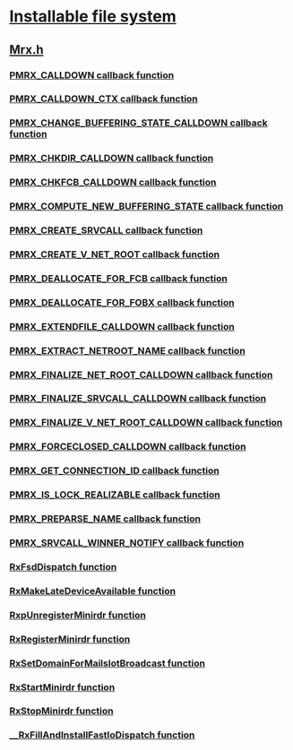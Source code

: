 # [Installable file system](../_ifsk/index.md)
## [Mrx.h](index.md)
### [PMRX_CALLDOWN callback function](../mrx/nc-mrx-pmrx_calldown.md)
### [PMRX_CALLDOWN_CTX callback function](../mrx/nc-mrx-pmrx_calldown_ctx.md)
### [PMRX_CHANGE_BUFFERING_STATE_CALLDOWN callback function](../mrx/nc-mrx-pmrx_change_buffering_state_calldown.md)
### [PMRX_CHKDIR_CALLDOWN callback function](../mrx/nc-mrx-pmrx_chkdir_calldown.md)
### [PMRX_CHKFCB_CALLDOWN callback function](../mrx/nc-mrx-pmrx_chkfcb_calldown.md)
### [PMRX_COMPUTE_NEW_BUFFERING_STATE callback function](../mrx/nc-mrx-pmrx_compute_new_buffering_state.md)
### [PMRX_CREATE_SRVCALL callback function](../mrx/nc-mrx-pmrx_create_srvcall.md)
### [PMRX_CREATE_V_NET_ROOT callback function](../mrx/nc-mrx-pmrx_create_v_net_root.md)
### [PMRX_DEALLOCATE_FOR_FCB callback function](../mrx/nc-mrx-pmrx_deallocate_for_fcb.md)
### [PMRX_DEALLOCATE_FOR_FOBX callback function](../mrx/nc-mrx-pmrx_deallocate_for_fobx.md)
### [PMRX_EXTENDFILE_CALLDOWN callback function](../mrx/nc-mrx-pmrx_extendfile_calldown.md)
### [PMRX_EXTRACT_NETROOT_NAME callback function](../mrx/nc-mrx-pmrx_extract_netroot_name.md)
### [PMRX_FINALIZE_NET_ROOT_CALLDOWN callback function](../mrx/nc-mrx-pmrx_finalize_net_root_calldown.md)
### [PMRX_FINALIZE_SRVCALL_CALLDOWN callback function](../mrx/nc-mrx-pmrx_finalize_srvcall_calldown.md)
### [PMRX_FINALIZE_V_NET_ROOT_CALLDOWN callback function](../mrx/nc-mrx-pmrx_finalize_v_net_root_calldown.md)
### [PMRX_FORCECLOSED_CALLDOWN callback function](../mrx/nc-mrx-pmrx_forceclosed_calldown.md)
### [PMRX_GET_CONNECTION_ID callback function](../mrx/nc-mrx-pmrx_get_connection_id.md)
### [PMRX_IS_LOCK_REALIZABLE callback function](../mrx/nc-mrx-pmrx_is_lock_realizable.md)
### [PMRX_PREPARSE_NAME callback function](../mrx/nc-mrx-pmrx_preparse_name.md)
### [PMRX_SRVCALL_WINNER_NOTIFY callback function](../mrx/nc-mrx-pmrx_srvcall_winner_notify.md)
### [RxFsdDispatch function](../mrx/nf-mrx-rxfsddispatch.md)
### [RxMakeLateDeviceAvailable function](../mrx/nf-mrx-rxmakelatedeviceavailable.md)
### [RxpUnregisterMinirdr function](../mrx/nf-mrx-rxpunregisterminirdr.md)
### [RxRegisterMinirdr function](../mrx/nf-mrx-rxregisterminirdr.md)
### [RxSetDomainForMailslotBroadcast function](../mrx/nf-mrx-rxsetdomainformailslotbroadcast.md)
### [RxStartMinirdr function](../mrx/nf-mrx-rxstartminirdr.md)
### [RxStopMinirdr function](../mrx/nf-mrx-rxstopminirdr.md)
### [__RxFillAndInstallFastIoDispatch function](../mrx/nf-mrx-__rxfillandinstallfastiodispatch.md)
